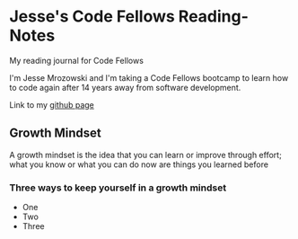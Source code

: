 # **Jesse's Code Fellows Reading-Notes**
My reading journal for Code Fellows

I'm Jesse Mrozowski and I'm taking a Code Fellows bootcamp to learn how to code again after 14 years away from software development.

Link to my [github page](https://github.com/mrozowjj)


## Growth Mindset

A growth mindset is the idea that you can learn or improve through effort; what you know or what you can do now are things you learned before

### Three ways to keep yourself in a growth mindset

* One
* Two
* Three
